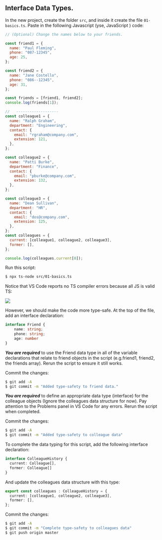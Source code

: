 ## Interface Data Types.

In the new project, create the folder `src`, and inside it create the file `01-basics.ts`. Paste in the following Javascript (yse, JavaScript ) code:
~~~js
// (Optional) Change the names below to your friends.

const friend1 = {
  name: "Paul Fleming",
  phone: "087-12345",
  age: 25,
};

const friend2 = {
  name: "Jane Costello",
  phone: "086--12345",
  age: 31,
};

const friends = [friend1, friend2];
console.log(friends[1]);

//   -------------------
const colleague1 = {
  name: "Ralph Graham",
  department: "Engineering",
  contact: {
    email: "rgraham@company.com",
    extension: 121,
  },
};

const colleague2 = {
  name: "Patti Burke",
  department: "Finance",
  contact: {
    email: "pburke@company.com",
    extension: 132,
  },
};

const colleague3 = {
  name: "Dean Sullivan",
  department: "HR",
  contact: {
    email: "dos@company.com",
    extension: 125,
  },
};
const colleagues = {
  current: [colleague1, colleague2, colleague3],
  former: [],
};

console.log(colleagues.current[0]);
~~~

Run this script:
~~~bash
$ npx ts-node src/01-basics.ts
~~~ 
Notice that VS Code reports no TS compiler errors because all JS is valid TS:

![][noprob] 

However, we should make the code more type-safe. At the top of the file, add an interface declaration:
~~~ts
interface Friend {
    name: string;
    phone: string;
    age: number
}
~~~

___You are required___ to use the Friend data type in all of the variable declarations that relate to friend objects in the script (e.g.friend1, friend2, the friends array). Rerun the script to ensure it still works.

Commit the changes:
~~~bash
$ git add -A
$ git commit -m "Added type-safety to friend data."
~~~

___You are required___ to define an appropriate data type (interface) for the colleague objects (Ignore the colleagues data structure for now). Pay attention to the Problems panel in VS Code for any errors. Rerun the script when completed.

Commit the changes:
~~~bash
$ git add -A
$ git commit -m "Added type-safety to colleague data"
~~~

To complete the data typing for this script, add the following interface declaration:
~~~ts
interface ColleagueHistory {
  current: Colleague[],
  former: Colleague[]
}
~~~
And update the colleagues data structure with this type:
~~~ts
export const colleagues : ColleagueHistory = {
  current: [colleague1, colleague2, colleague3],
  former: [],
};
~~~

Commit the changes:
~~~bash
$ git add -A
$ git commit -m "Complete type-safety to colleagues data"
$ git push origin master
~~~

[noprob]: ./img/noprob.png
